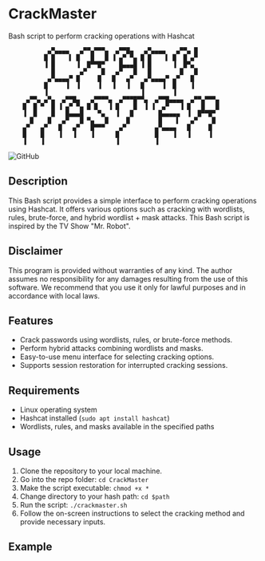 # CrackMaster
Bash script to perform cracking operations with Hashcat


		       ▄▀▄▄▄▄   ▄▀▀▄▀▀▀▄  ▄▀▀█▄   ▄▀▄▄▄▄   ▄▀▀▄ █            
		      █ █    ▌ █   █   █ ▐ ▄▀ ▀▄ █ █    ▌ █  █ ▄▀            
		      ▐ █      ▐  █▀▀█▀    █▄▄▄█ ▐ █      ▐  █▀▄             
		        █       ▄▀    █   ▄▀   █   █        █   █            
		       ▄▀▄▄▄▄▀ █     █   █   ▄▀   ▄▀▄▄▄▄▀ ▄▀   █             
		      █     ▐  ▐     ▐   ▐   ▐   █     ▐  █    ▐             
		      ▐                          ▐        ▐                  
		 ▄▀▀▄ ▄▀▄  ▄▀▀█▄   ▄▀▀▀▀▄  ▄▀▀▀█▀▀▄  ▄▀▀█▄▄▄▄  ▄▀▀▄▀▀▀▄
		█  █ ▀  █ ▐ ▄▀ ▀▄ █ █   ▐ █    █  ▐ ▐  ▄▀   ▐ █   █   █
		▐  █    █   █▄▄▄█    ▀▄   ▐   █       █▄▄▄▄▄  ▐  █▀▀█▀ 
		  █    █   ▄▀   █ ▀▄   █     █        █    ▌   ▄▀    █ 
		▄▀   ▄▀   █   ▄▀   █▀▀▀    ▄▀        ▄▀▄▄▄▄   █     █  
		█    █    ▐   ▐    ▐      █          █    ▐   ▐     ▐  
		▐    ▐                    ▐          ▐                 

![GitHub](https://img.shields.io/github/license/yourusername/Bash-Crack-Script)

## Description
This Bash script provides a simple interface to perform cracking operations using Hashcat. It offers various options such as cracking with wordlists, rules, brute-force, and hybrid wordlist + mask attacks. This Bash script is inspired by the TV Show "Mr. Robot".

## Disclaimer
This program is provided without warranties of any kind. The author assumes no responsibility for any damages resulting from the use of this software. We recommend that you use it only for lawful purposes and in accordance with local laws.

## Features
- Crack passwords using wordlists, rules, or brute-force methods.
- Perform hybrid attacks combining wordlists and masks.
- Easy-to-use menu interface for selecting cracking options.
- Supports session restoration for interrupted cracking sessions.

## Requirements
- Linux operating system
- Hashcat installed (`sudo apt install hashcat`)
- Wordlists, rules, and masks available in the specified paths

## Usage
1. Clone the repository to your local machine.
2. Go into the repo folder: `cd CrackMaster`
3. Make the script executable: `chmod +x *`
4. Change directory to your hash path: `cd $path`
5. Run the script: `./crackmaster.sh`
6. Follow the on-screen instructions to select the cracking method and provide necessary inputs.

## Example
